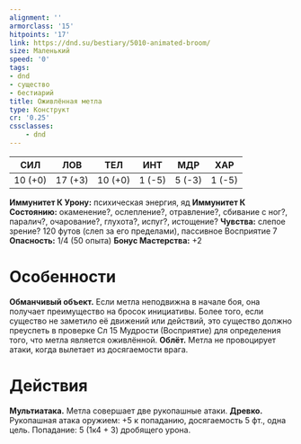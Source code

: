 ```yaml
---
alignment: ''
armorclass: '15'
hitpoints: '17'
link: https://dnd.su/bestiary/5010-animated-broom/
size: Маленький
speed: '0'
tags:
- dnd
- существо
- бестиарий
title: Оживлённая метла
type: Конструкт
cr: '0.25'
cssclasses:
    - dnd
---
```



| СИЛ | ЛОВ | ТЕЛ | ИНТ | МДР | ХАР |
|---|---|---|---|---|---|
| 10 (+0) | 17 (+3) | 10 (+0) | 1 (-5) | 5 (-3) | 1 (-5) |
**Иммунитет К Урону:** психическая энергия, яд
**Иммунитет К Состоянию:** окаменение?, ослепление?, отравление?, сбивание с ног?, паралич?, очарование?, глухота?, испуг?, истощение?
**Чувства:** слепое зрение? 120 футов (слеп за его пределами), пассивное Восприятие 7
**Опасность:** 1/4 (50 опыта)
**Бонус Мастерства:** +2


# Особенности
**Обманчивый объект.** Если метла неподвижна в начале боя, она получает преимущество на бросок инициативы. Более того, если существо не заметило её движений или действий, это существо должно преуспеть в проверке Сл 15 Мудрости (Восприятие) для определения того, что метла является оживлённой.
**Облёт.** Метла не провоцирует атаки, когда вылетает из досягаемости врага.


# Действия
**Мультиатака.** Метла совершает две рукопашные атаки.
**Древко.** Рукопашная атака оружием: +5 к попаданию, досягаемость 5 фт., одна цель. Попадание: 5 (1к4 + 3) дробящего урона.